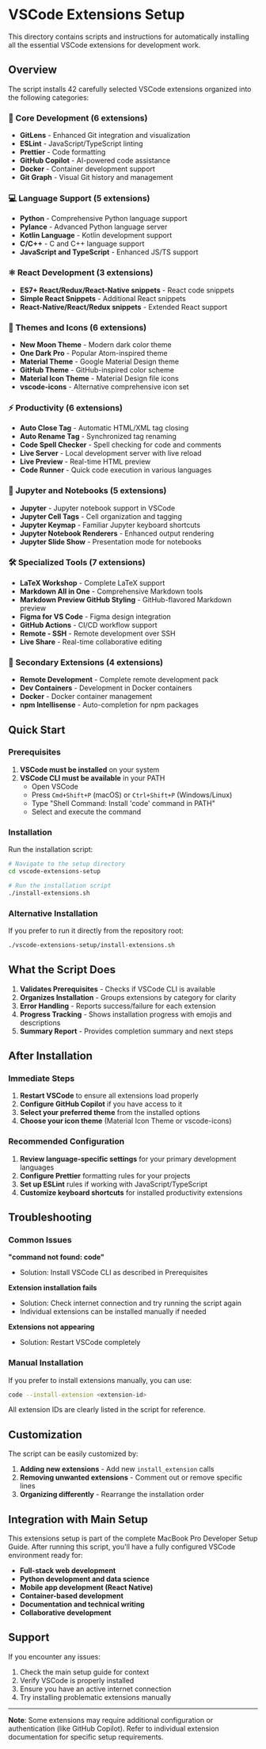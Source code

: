 # VSCode Extensions Setup

This directory contains scripts and instructions for automatically installing all the essential VSCode extensions for development work.

## Overview

The script installs 42 carefully selected VSCode extensions organized into the following categories:

### 🔧 Core Development (6 extensions)
- **GitLens** - Enhanced Git integration and visualization
- **ESLint** - JavaScript/TypeScript linting
- **Prettier** - Code formatting
- **GitHub Copilot** - AI-powered code assistance
- **Docker** - Container development support
- **Git Graph** - Visual Git history and management

### 💻 Language Support (5 extensions)
- **Python** - Comprehensive Python language support
- **Pylance** - Advanced Python language server
- **Kotlin Language** - Kotlin development support
- **C/C++** - C and C++ language support
- **JavaScript and TypeScript** - Enhanced JS/TS support

### ⚛️ React Development (3 extensions)
- **ES7+ React/Redux/React-Native snippets** - React code snippets
- **Simple React Snippets** - Additional React snippets
- **React-Native/React/Redux snippets** - Extended React support

### 🎨 Themes and Icons (6 extensions)
- **New Moon Theme** - Modern dark color theme
- **One Dark Pro** - Popular Atom-inspired theme
- **Material Theme** - Google Material Design theme
- **GitHub Theme** - GitHub-inspired color scheme
- **Material Icon Theme** - Material Design file icons
- **vscode-icons** - Alternative comprehensive icon set

### ⚡ Productivity (6 extensions)
- **Auto Close Tag** - Automatic HTML/XML tag closing
- **Auto Rename Tag** - Synchronized tag renaming
- **Code Spell Checker** - Spell checking for code and comments
- **Live Server** - Local development server with live reload
- **Live Preview** - Real-time HTML preview
- **Code Runner** - Quick code execution in various languages

### 📓 Jupyter and Notebooks (5 extensions)
- **Jupyter** - Jupyter notebook support in VSCode
- **Jupyter Cell Tags** - Cell organization and tagging
- **Jupyter Keymap** - Familiar Jupyter keyboard shortcuts
- **Jupyter Notebook Renderers** - Enhanced output rendering
- **Jupyter Slide Show** - Presentation mode for notebooks

### 🛠️ Specialized Tools (7 extensions)
- **LaTeX Workshop** - Complete LaTeX support
- **Markdown All in One** - Comprehensive Markdown tools
- **Markdown Preview GitHub Styling** - GitHub-flavored Markdown preview
- **Figma for VS Code** - Figma design integration
- **GitHub Actions** - CI/CD workflow support
- **Remote - SSH** - Remote development over SSH
- **Live Share** - Real-time collaborative editing

### 🔧 Secondary Extensions (4 extensions)
- **Remote Development** - Complete remote development pack
- **Dev Containers** - Development in Docker containers
- **Docker** - Docker container management
- **npm Intellisense** - Auto-completion for npm packages

## Quick Start

### Prerequisites

1. **VSCode must be installed** on your system
2. **VSCode CLI must be available** in your PATH
   - Open VSCode
   - Press `Cmd+Shift+P` (macOS) or `Ctrl+Shift+P` (Windows/Linux)
   - Type "Shell Command: Install 'code' command in PATH"
   - Select and execute the command

### Installation

Run the installation script:

```bash
# Navigate to the setup directory
cd vscode-extensions-setup

# Run the installation script
./install-extensions.sh
```

### Alternative Installation

If you prefer to run it directly from the repository root:

```bash
./vscode-extensions-setup/install-extensions.sh
```

## What the Script Does

1. **Validates Prerequisites** - Checks if VSCode CLI is available
2. **Organizes Installation** - Groups extensions by category for clarity
3. **Error Handling** - Reports success/failure for each extension
4. **Progress Tracking** - Shows installation progress with emojis and descriptions
5. **Summary Report** - Provides completion summary and next steps

## After Installation

### Immediate Steps
1. **Restart VSCode** to ensure all extensions load properly
2. **Configure GitHub Copilot** if you have access to it
3. **Select your preferred theme** from the installed options
4. **Choose your icon theme** (Material Icon Theme or vscode-icons)

### Recommended Configuration
1. **Review language-specific settings** for your primary development languages
2. **Configure Prettier** formatting rules for your projects
3. **Set up ESLint** rules if working with JavaScript/TypeScript
4. **Customize keyboard shortcuts** for installed productivity extensions

## Troubleshooting

### Common Issues

**"command not found: code"**
- Solution: Install VSCode CLI as described in Prerequisites

**Extension installation fails**
- Solution: Check internet connection and try running the script again
- Individual extensions can be installed manually if needed

**Extensions not appearing**
- Solution: Restart VSCode completely

### Manual Installation

If you prefer to install extensions manually, you can use:

```bash
code --install-extension <extension-id>
```

All extension IDs are clearly listed in the script for reference.

## Customization

The script can be easily customized by:
1. **Adding new extensions** - Add new `install_extension` calls
2. **Removing unwanted extensions** - Comment out or remove specific lines
3. **Organizing differently** - Rearrange the installation order

## Integration with Main Setup

This extensions setup is part of the complete MacBook Pro Developer Setup Guide. After running this script, you'll have a fully configured VSCode environment ready for:

- **Full-stack web development**
- **Python development and data science**
- **Mobile app development (React Native)**
- **Container-based development**
- **Documentation and technical writing**
- **Collaborative development**

## Support

If you encounter any issues:
1. Check the main setup guide for context
2. Verify VSCode is properly installed
3. Ensure you have an active internet connection
4. Try installing problematic extensions manually

---

**Note**: Some extensions may require additional configuration or authentication (like GitHub Copilot). Refer to individual extension documentation for specific setup requirements.
